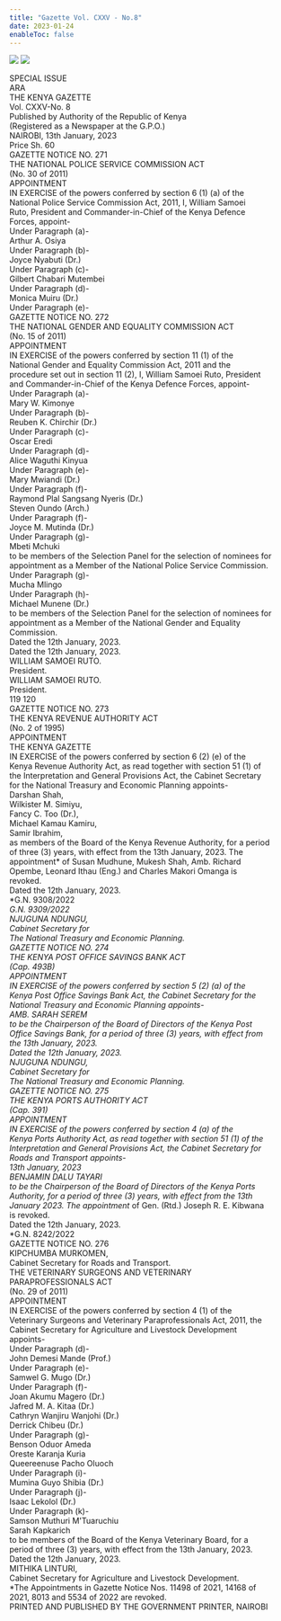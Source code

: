 ```yaml
---
title: "Gazette Vol. CXXV - No.8"
date: 2023-01-24
enableToc: false
---
```

![](_assets/gazette/271-1.jpeg)
![](_assets/gazette/271-2.jpeg)

SPECIAL ISSUE  
ARA  
THE KENYA GAZETTE  
Vol. CXXV-No. 8  
Published by Authority of the Republic of Kenya  
(Registered as a Newspaper at the G.P.O.)  
NAIROBI, 13th January, 2023  
Price Sh. 60  
GAZETTE NOTICE NO. 271  
THE NATIONAL POLICE SERVICE COMMISSION ACT  
(No. 30 of 2011)  
APPOINTMENT  
IN EXERCISE of the powers conferred by section 6 (1) (a) of the  
National Police Service Commission Act, 2011, I, William Samoei  
Ruto, President and Commander-in-Chief of the Kenya Defence  
Forces, appoint-  
Under Paragraph (a)-  
Arthur A. Osiya  
Under Paragraph (b)-  
Joyce Nyabuti (Dr.)  
Under Paragraph (c)-  
Gilbert Chabari Mutembei  
Under Paragraph (d)-  
Monica Muiru (Dr.)  
Under Paragraph (e)-  
GAZETTE NOTICE NO. 272  
THE NATIONAL GENDER AND EQUALITY COMMISSION ACT  
(No. 15 of 2011)  
APPOINTMENT  
IN EXERCISE of the powers conferred by section 11 (1) of the  
National Gender and Equality Commission Act, 2011 and the  
procedure set out in section 11 (2), I, William Samoei Ruto, President  
and Commander-in-Chief of the Kenya Defence Forces, appoint-  
Under Paragraph (a)-  
Mary W. Kimonye  
Under Paragraph (b)-  
Reuben K. Chirchir (Dr.)  
Under Paragraph (c)-  
Oscar Eredi  
Under Paragraph (d)-  
Alice Waguthi Kinyua  
Under Paragraph (e)-  
Mary Mwiandi (Dr.)  
Under Paragraph (f)-  
Raymond Plal Sangsang Nyeris (Dr.)  
Steven Oundo (Arch.)  
Under Paragraph (f)-  
Joyce M. Mutinda (Dr.)  
Under Paragraph (g)-  
Mbeti Mchuki  
to be members of the Selection Panel for the selection of nominees for  
appointment as a Member of the National Police Service Commission.  
Under Paragraph (g)-  
Mucha Mlingo  
Under Paragraph (h)-  
Michael Munene (Dr.)  
to be members of the Selection Panel for the selection of nominees for  
appointment as a Member of the National Gender and Equality  
Commission.  
Dated the 12th January, 2023.  
Dated the 12th January, 2023.  
WILLIAM SAMOEI RUTO.  
President.  
WILLIAM SAMOEI RUTO.  
President.  
119
120  
GAZETTE NOTICE NO. 273  
THE KENYA REVENUE AUTHORITY ACT  
(No. 2 of 1995)  
APPOINTMENT  
THE KENYA GAZETTE  
IN EXERCISE of the powers conferred by section 6 (2) (e) of the  
Kenya Revenue Authority Act, as read together with section 51 (1) of  
the Interpretation and General Provisions Act, the Cabinet Secretary  
for the National Treasury and Economic Planning appoints-  
Darshan Shah,  
Wilkister M. Simiyu,  
Fancy C. Too (Dr.),  
Michael Kamau Kamiru,  
Samir Ibrahim,  
as members of the Board of the Kenya Revenue Authority, for a period  
of three (3) years, with effect from the 13th January, 2023. The  
appointment* of Susan Mudhune, Mukesh Shah, Amb. Richard  
Opembe, Leonard Ithau (Eng.) and Charles Makori Omanga is  
revoked.  
Dated the 12th January, 2023.  
*G.N. 9308/2022  
*G.N. 9309/2022  
NJUGUNA NDUNGU,  
Cabinet Secretary for  
The National Treasury and Economic Planning.  
GAZETTE NOTICE NO. 274  
THE KENYA POST OFFICE SAVINGS BANK ACT  
(Cap. 493B)  
APPOINTMENT  
IN EXERCISE of the powers conferred by section 5 (2) (a) of the  
Kenya Post Office Savings Bank Act, the Cabinet Secretary for the  
National Treasury and Economic Planning appoints-  
AMB. SARAH SEREM  
to be the Chairperson of the Board of Directors of the Kenya Post  
Office Savings Bank, for a period of three (3) years, with effect from  
the 13th January, 2023.  
Dated the 12th January, 2023.  
NJUGUNA NDUNGU,  
Cabinet Secretary for  
The National Treasury and Economic Planning.  
GAZETTE NOTICE NO. 275  
THE KENYA PORTS AUTHORITY ACT  
(Cap. 391)  
APPOINTMENT  
IN EXERCISE of the powers conferred by section 4 (a) of the  
Kenya Ports Authority Act, as read together with section 51 (1) of the  
Interpretation and General Provisions Act, the Cabinet Secretary for  
Roads and Transport appoints-  
13th January, 2023  
BENJAMIN DALU TAYARI  
to be the Chairperson of the Board of Directors of the Kenya Ports  
Authority, for a period of three (3) years, with effect from the 13th  
January 2023. The appointment* of Gen. (Rtd.) Joseph R. E. Kibwana  
is revoked.  
Dated the 12th January, 2023.  
*G.N. 8242/2022  
GAZETTE NOTICE NO. 276  
KIPCHUMBA MURKOMEN,  
Cabinet Secretary for Roads and Transport.  
THE VETERINARY SURGEONS AND VETERINARY  
PARAPROFESSIONALS ACT  
(No. 29 of 2011)  
APPOINTMENT  
IN EXERCISE of the powers conferred by section 4 (1) of the  
Veterinary Surgeons and Veterinary Paraprofessionals Act, 2011, the  
Cabinet Secretary for Agriculture and Livestock Development  
appoints-  
Under Paragraph (d)-  
John Demesi Mande (Prof.)  
Under Paragraph (e)-  
Samwel G. Mugo (Dr.)  
Under Paragraph (f)-  
Joan Akumu Magero (Dr.)  
Jafred M. A. Kitaa (Dr.)  
Cathryn Wanjiru Wanjohi (Dr.)  
Derrick Chibeu (Dr.)  
Under Paragraph (g)-  
Benson Oduor Ameda  
Oreste Karanja Kuria  
Queereenuse Pacho Oluoch  
Under Paragraph (i)-  
Mumina Guyo Shibia (Dr.)  
Under Paragraph (j)-  
Isaac Lekolol (Dr.)  
Under Paragraph (k)-  
Samson Muthuri M'Tuaruchiu  
Sarah Kapkarich  
to be members of the Board of the Kenya Veterinary Board, for a  
period of three (3) years, with effect from the 13th January, 2023.  
Dated the 12th January, 2023.  
MITHIKA LINTURI,  
Cabinet Secretary for Agriculture and Livestock Development.  
*The Appointments in Gazette Notice Nos. 11498 of 2021, 14168 of  
2021, 8013 and 5534 of 2022 are revoked.  
PRINTED AND PUBLISHED BY THE GOVERNMENT PRINTER, NAIROBI